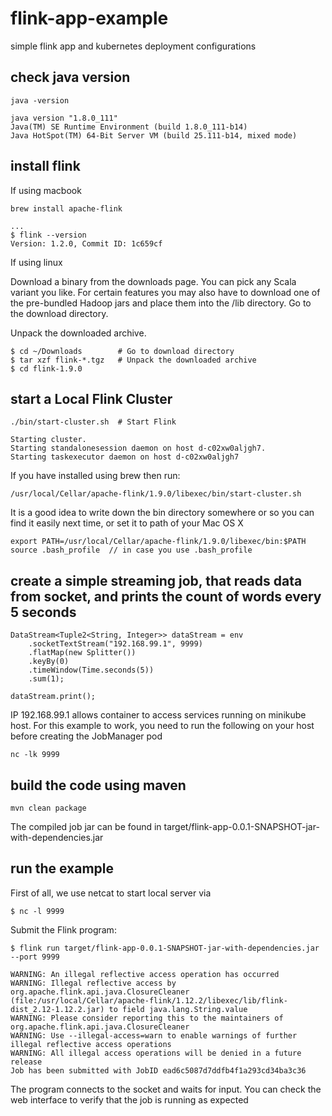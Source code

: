 # flink-app-example

simple flink app and kubernetes deployment configurations

## check java version

```
java -version

java version "1.8.0_111"
Java(TM) SE Runtime Environment (build 1.8.0_111-b14)
Java HotSpot(TM) 64-Bit Server VM (build 25.111-b14, mixed mode)

```

## install flink

If using macbook

```
brew install apache-flink

...
$ flink --version
Version: 1.2.0, Commit ID: 1c659cf
```

If using linux

Download a binary from the downloads page. You can pick any Scala variant you like. For certain features you may also have to download one of the pre-bundled Hadoop jars and place them into the /lib directory.
Go to the download directory.

Unpack the downloaded archive.

```
$ cd ~/Downloads        # Go to download directory
$ tar xzf flink-*.tgz   # Unpack the downloaded archive
$ cd flink-1.9.0
```

## start a Local Flink Cluster

```
./bin/start-cluster.sh  # Start Flink

Starting cluster.
Starting standalonesession daemon on host d-c02xw0aljgh7.
Starting taskexecutor daemon on host d-c02xw0aljgh7
```

If you have installed using brew then run:

```
/usr/local/Cellar/apache-flink/1.9.0/libexec/bin/start-cluster.sh
```

It is a good idea to write down the bin directory somewhere or so you can find it easily next time, or set it to path of your Mac OS X

```
export PATH=/usr/local/Cellar/apache-flink/1.9.0/libexec/bin:$PATH
source .bash_profile  // in case you use .bash_profile
```

## create a simple streaming job, that reads data from socket, and prints the count of words every 5 seconds

```
DataStream<Tuple2<String, Integer>> dataStream = env
    .socketTextStream("192.168.99.1", 9999)
    .flatMap(new Splitter())
    .keyBy(0)
    .timeWindow(Time.seconds(5))
    .sum(1);

dataStream.print();
```

IP 192.168.99.1 allows container to access services running on minikube host. For this example to work, you need to run the following on your host before creating the JobManager pod

```
nc -lk 9999

```


## build the  code using maven

```
mvn clean package
```

The compiled job jar can be found in target/flink-app-0.0.1-SNAPSHOT-jar-with-dependencies.jar


## run the example

First of all, we use netcat to start local server via

```
$ nc -l 9999
```

Submit the Flink program:

```
$ flink run target/flink-app-0.0.1-SNAPSHOT-jar-with-dependencies.jar --port 9999

WARNING: An illegal reflective access operation has occurred
WARNING: Illegal reflective access by org.apache.flink.api.java.ClosureCleaner (file:/usr/local/Cellar/apache-flink/1.12.2/libexec/lib/flink-dist_2.12-1.12.2.jar) to field java.lang.String.value
WARNING: Please consider reporting this to the maintainers of org.apache.flink.api.java.ClosureCleaner
WARNING: Use --illegal-access=warn to enable warnings of further illegal reflective access operations
WARNING: All illegal access operations will be denied in a future release
Job has been submitted with JobID ead6c5087d7ddfb4f1a293cd34ba3c36
```

The program connects to the socket and waits for input. You can check the web interface to verify that the job is running as expected
